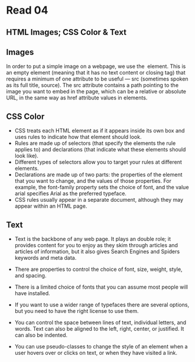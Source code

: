 # Read 04 #

## HTML Images; CSS Color & Text ##

## Images ## 

In order to put a simple image on a webpage, we use the <img> element. This is an empty element (meaning that it has no text content or closing tag) that requires a minimum of one attribute to be useful — src (sometimes spoken as its full title, source). The src attribute contains a path pointing to the image you want to embed in the page, which can be a relative or absolute URL, in the same way as href attribute values in <a> elements.

## CSS Color ##

 - CSS treats each HTML element as if it appears inside its own box and uses rules to indicate how that element should look.
 - Rules are made up of selectors (that specify the elements the rule applies to) and declarations (that indicate what these elements should look like).
 - Different types of selectors allow you to target your rules at different elements.
 - Declarations are made up of two parts: the properties of the element that you want to change, and the values of those properties. For example, the font-family property sets the choice of font, and the value arial specifies Arial as the preferred typeface.
 - CSS rules usually appear in a separate document, although they may appear within an HTML page.

 ## Text ##

 -  Text is the backbone of any web page. It plays an double role; it provides content for you to enjoy as they skim through articles and articles of information, but it also gives Search Engines and Spiders keywords and meta data. 

 -  There are properties to control the choice of font, size, weight, style, and spacing.
 -  There is a limited choice of fonts that you can assume most people will have installed.
 -  If you want to use a wider range of typefaces there are several options, but you need to have the right license to use them.
 -  You can control the space between lines of text, individual letters, and words. Text can also be aligned to the left, right, center, or justified. It can also be indented.
 -  You can use pseudo-classes to change the style of an element when a user hovers over or clicks on text, or when they have visited a link.